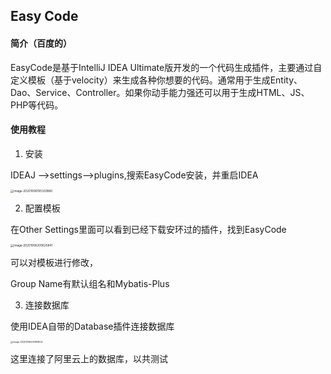 ## Easy Code

#### 简介（百度的）

EasyCode是基于IntelliJ IDEA Ultimate版开发的一个代码生成插件，主要通过自定义模板（基于velocity）来生成各种你想要的代码。通常用于生成Entity、Dao、Service、Controller。如果你动手能力强还可以用于生成HTML、JS、PHP等代码。

#### 使用教程

1. 安装

IDEAJ -->settings-->plugins,搜索EasyCode安装，并重启IDEA

<img src="C:\Users\shasha\AppData\Roaming\Typora\typora-user-images\image-20201006195330860.png" alt="image-20201006195330860" style="zoom: 33%;" />

2. 配置模板

在Other Settings里面可以看到已经下载安环过的插件，找到EasyCode

<img src="C:\Users\shasha\AppData\Roaming\Typora\typora-user-images\image-20201006200625841.png" alt="image-20201006200625841" style="zoom: 33%;" />

可以对模板进行修改，

Group Name有默认组名和Mybatis-Plus

3. 连接数据库

使用IDEA自带的Database插件连接数据库

<img src="C:\Users\shasha\AppData\Roaming\Typora\typora-user-images\image-20201006200808522.png" alt="image-20201006200808522" style="zoom:25%;" />

这里连接了阿里云上的数据库，以共测试

